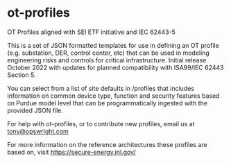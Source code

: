 # ot-profiles
OT Profiles aligned with SEI ETF initiative and IEC 62443-5

This is a set of JSON formatted templates for use in defining an OT profile (e.g. substation, DER, control center, etc) that can be used in modeling engineering risks and controls for critical infrastructure. Initial release October 2022 with updates for planned compatibility with ISA99/IEC 62443 Section 5.

You can select from a list of site defaults in /profiles that includes information on common device type, function and security features based on Purdue model level that can be programmatically ingested with the provided JSON file.

For help with ot-profiles, or to contribute new profiles, email us at tony@opswright.com

For more information on the reference architectures these profiles are based on, visit https://secure-energy.inl.gov/

